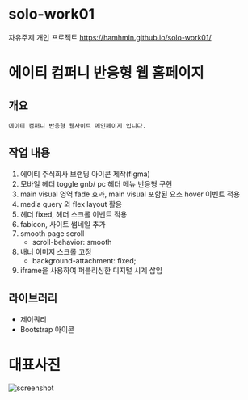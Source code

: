 # solo-work01
자유주제 개인 프로젝트
https://hamhmin.github.io/solo-work01/

# 에이티 컴퍼니 반응형 웹 홈페이지

## 개요
    에이티 컴퍼니 반응형 웹사이트 메인페이지 입니다.

## 작업 내용
1. 에이티 주식회사 브랜딩 아이콘 제작(figma)
2. 모바일 헤더 toggle gnb/ pc 헤더 메뉴 반응형 구현
3. main visual 영역 fade 효과, main visual 포함된 요소 hover 이벤트 적용
4. media query 와 flex layout 활용
5. 헤더 fixed, 헤더 스크롤 이벤트 적용
6. fabicon, 사이트 썸네일 추가
7. smooth page scroll
    - scroll-behavior: smooth
8.  배너 이미지 스크롤 고정
    - background-attachment: fixed;
9. iframe을 사용하여 퍼블리싱한 디지털 시계 삽입

## 라이브러리
- 제이쿼리
- Bootstrap 아이콘

# 대표사진
![screenshot](https://user-images.githubusercontent.com/49775311/187574253-2f6e8b2e-71e9-4d83-a5d3-932e0660d6eb.JPG)
